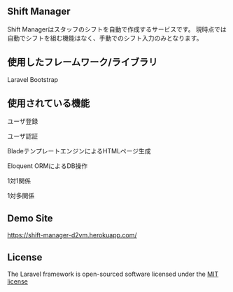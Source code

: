 ## Shift Manager
Shift Managerはスタッフのシフトを自動で作成するサービスです。
現時点では自動でシフトを組む機能はなく、手動でのシフト入力のみとなります。

## 使用したフレームワーク/ライブラリ
Laravel
Bootstrap

## 使用されている機能
ユーザ登録

ユーザ認証

BladeテンプレートエンジンによるHTMLページ生成

Eloquent ORMによるDB操作

1対1関係

1対多関係

## Demo Site
https://shift-manager-d2vm.herokuapp.com/

## License

The Laravel framework is open-sourced software licensed under the [MIT license](http://opensource.org/licenses/MIT)
